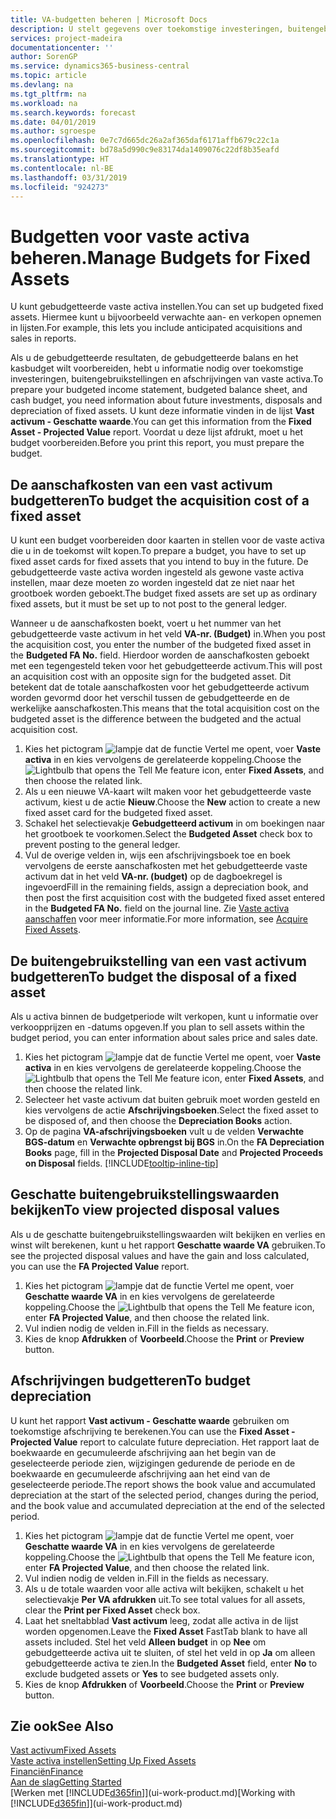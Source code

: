 ```yaml
---
title: VA-budgetten beheren | Microsoft Docs
description: U stelt gegevens over toekomstige investeringen, buitengebruikstellingen en afschrijvingen van vaste activa in om te helpen budgetten en prognoses voor te bereiden.
services: project-madeira
documentationcenter: ''
author: SorenGP
ms.service: dynamics365-business-central
ms.topic: article
ms.devlang: na
ms.tgt_pltfrm: na
ms.workload: na
ms.search.keywords: forecast
ms.date: 04/01/2019
ms.author: sgroespe
ms.openlocfilehash: 0e7c7d665dc26a2af365daf6171affb679c22c1a
ms.sourcegitcommit: bd78a5d990c9e83174da1409076c22df8b35eafd
ms.translationtype: HT
ms.contentlocale: nl-BE
ms.lasthandoff: 03/31/2019
ms.locfileid: "924273"
---
```

# <a name="manage-budgets-for-fixed-assets"></a><span data-ttu-id="a52fe-103">Budgetten voor vaste activa beheren.</span><span class="sxs-lookup"><span data-stu-id="a52fe-103">Manage Budgets for Fixed Assets</span></span>
<span data-ttu-id="a52fe-104">U kunt gebudgetteerde vaste activa instellen.</span><span class="sxs-lookup"><span data-stu-id="a52fe-104">You can set up budgeted fixed assets.</span></span> <span data-ttu-id="a52fe-105">Hiermee kunt u bijvoorbeeld verwachte aan- en verkopen opnemen in lijsten.</span><span class="sxs-lookup"><span data-stu-id="a52fe-105">For example, this lets you include anticipated acquisitions and sales in reports.</span></span>  

<span data-ttu-id="a52fe-106">Als u de gebudgetteerde resultaten, de gebudgetteerde balans en het kasbudget wilt voorbereiden, hebt u informatie nodig over toekomstige investeringen, buitengebruikstellingen en afschrijvingen van vaste activa.</span><span class="sxs-lookup"><span data-stu-id="a52fe-106">To prepare your budgeted income statement, budgeted balance sheet, and cash budget, you need information about future investments, disposals and depreciation of fixed assets.</span></span> <span data-ttu-id="a52fe-107">U kunt deze informatie vinden in de lijst **Vast activum - Geschatte waarde**.</span><span class="sxs-lookup"><span data-stu-id="a52fe-107">You can get this information from the **Fixed Asset - Projected Value** report.</span></span> <span data-ttu-id="a52fe-108">Voordat u deze lijst afdrukt, moet u het budget voorbereiden.</span><span class="sxs-lookup"><span data-stu-id="a52fe-108">Before you print this report, you must prepare the budget.</span></span>  

## <a name="to-budget-the-acquisition-cost-of-a-fixed-asset"></a><span data-ttu-id="a52fe-109">De aanschafkosten van een vast activum budgetteren</span><span class="sxs-lookup"><span data-stu-id="a52fe-109">To budget the acquisition cost of a fixed asset</span></span>
<span data-ttu-id="a52fe-110">U kunt een budget voorbereiden door kaarten in stellen voor de vaste activa die u in de toekomst wilt kopen.</span><span class="sxs-lookup"><span data-stu-id="a52fe-110">To prepare a budget, you have to set up fixed asset cards for fixed assets that you intend to buy in the future.</span></span> <span data-ttu-id="a52fe-111">De gebudgetteerde vaste activa worden ingesteld als gewone vaste activa instellen, maar deze moeten zo worden ingesteld dat ze niet naar het grootboek worden geboekt.</span><span class="sxs-lookup"><span data-stu-id="a52fe-111">The budget fixed assets are set up as ordinary fixed assets, but it must be set up to not post to the general ledger.</span></span>

<span data-ttu-id="a52fe-112">Wanneer u de aanschafkosten boekt, voert u het nummer van het gebudgetteerde vaste activum in het veld **VA-nr. (Budget)** in.</span><span class="sxs-lookup"><span data-stu-id="a52fe-112">When you post the acquisition cost, you enter the number of the budgeted fixed asset in the **Budgeted FA No.** field.</span></span> <span data-ttu-id="a52fe-113">Hierdoor worden de aanschafkosten geboekt met een tegengesteld teken voor het gebudgetteerde activum.</span><span class="sxs-lookup"><span data-stu-id="a52fe-113">This will post an acquisition cost with an opposite sign for the budgeted asset.</span></span> <span data-ttu-id="a52fe-114">Dit betekent dat de totale aanschafkosten voor het gebudgetteerde activum worden gevormd door het verschil tussen de gebudgetteerde en de werkelijke aanschafkosten.</span><span class="sxs-lookup"><span data-stu-id="a52fe-114">This means that the total acquisition cost on the budgeted asset is the difference between the budgeted and the actual acquisition cost.</span></span>

1. <span data-ttu-id="a52fe-115">Kies het pictogram ![lampje dat de functie Vertel me opent](media/ui-search/search_small.png "Vertel me wat u wilt doen"), voer **Vaste activa** in en kies vervolgens de gerelateerde koppeling.</span><span class="sxs-lookup"><span data-stu-id="a52fe-115">Choose the ![Lightbulb that opens the Tell Me feature](media/ui-search/search_small.png "Tell me what you want to do") icon, enter **Fixed Assets**, and then choose the related link.</span></span>
2. <span data-ttu-id="a52fe-116">Als u een nieuwe VA-kaart wilt maken voor het gebudgetteerde vaste activum, kiest u de actie **Nieuw**.</span><span class="sxs-lookup"><span data-stu-id="a52fe-116">Choose the **New** action to create a new fixed asset card for the budgeted fixed asset.</span></span>
3. <span data-ttu-id="a52fe-117">Schakel het selectievakje **Gebudgetteerd activum** in om boekingen naar het grootboek te voorkomen.</span><span class="sxs-lookup"><span data-stu-id="a52fe-117">Select the **Budgeted Asset** check box to prevent posting to the general ledger.</span></span>
4. <span data-ttu-id="a52fe-118">Vul de overige velden in, wijs een afschrijvingsboek toe en boek vervolgens de eerste aanschafkosten met het gebudgetteerde vaste activum dat in het veld **VA-nr. (budget)** op de dagboekregel is ingevoerd</span><span class="sxs-lookup"><span data-stu-id="a52fe-118">Fill in the remaining fields, assign a depreciation book, and then post the first acquisition cost with the budgeted fixed asset entered in the **Budgeted FA No.** field on the journal line.</span></span> <span data-ttu-id="a52fe-119">Zie [Vaste activa aanschaffen](fa-how-acquire.md) voor meer informatie.</span><span class="sxs-lookup"><span data-stu-id="a52fe-119">For more information, see [Acquire Fixed Assets](fa-how-acquire.md).</span></span>

## <a name="to-budget-the-disposal-of-a-fixed-asset"></a><span data-ttu-id="a52fe-120">De buitengebruikstelling van een vast activum budgetteren</span><span class="sxs-lookup"><span data-stu-id="a52fe-120">To budget the disposal of a fixed asset</span></span>
<span data-ttu-id="a52fe-121">Als u activa binnen de budgetperiode wilt verkopen, kunt u informatie over verkoopprijzen en -datums opgeven.</span><span class="sxs-lookup"><span data-stu-id="a52fe-121">If you plan to sell assets within the budget period, you can enter information about sales price and sales date.</span></span>

1. <span data-ttu-id="a52fe-122">Kies het pictogram ![lampje dat de functie Vertel me opent](media/ui-search/search_small.png "Vertel me wat u wilt doen"), voer **Vaste activa** in en kies vervolgens de gerelateerde koppeling.</span><span class="sxs-lookup"><span data-stu-id="a52fe-122">Choose the ![Lightbulb that opens the Tell Me feature](media/ui-search/search_small.png "Tell me what you want to do") icon, enter **Fixed Assets**, and then choose the related link.</span></span>
2. <span data-ttu-id="a52fe-123">Selecteer het vaste activum dat buiten gebruik moet worden gesteld en kies vervolgens de actie **Afschrijvingsboeken**.</span><span class="sxs-lookup"><span data-stu-id="a52fe-123">Select the fixed asset to be disposed of, and then choose the **Depreciation Books** action.</span></span>
3. <span data-ttu-id="a52fe-124">Op de pagina **VA-afschrijvingsboeken** vult u de velden **Verwachte BGS-datum** en **Verwachte opbrengst bij BGS** in.</span><span class="sxs-lookup"><span data-stu-id="a52fe-124">On the **FA Depreciation Books** page, fill in the **Projected Disposal Date** and **Projected Proceeds on Disposal** fields.</span></span> [!INCLUDE[tooltip-inline-tip](includes/tooltip-inline-tip_md.md)]

## <a name="to-view-projected-disposal-values"></a><span data-ttu-id="a52fe-125">Geschatte buitengebruikstellingswaarden bekijken</span><span class="sxs-lookup"><span data-stu-id="a52fe-125">To view projected disposal values</span></span>
<span data-ttu-id="a52fe-126">Als u de geschatte buitengebruikstellingswaarden wilt bekijken en verlies en winst wilt berekenen, kunt u het rapport **Geschatte waarde VA** gebruiken.</span><span class="sxs-lookup"><span data-stu-id="a52fe-126">To see the projected disposal values and have the gain and loss calculated, you can use the **FA Projected Value** report.</span></span>

1. <span data-ttu-id="a52fe-127">Kies het pictogram ![lampje dat de functie Vertel me opent](media/ui-search/search_small.png "Vertel me wat u wilt doen"), voer **Geschatte waarde VA** in en kies vervolgens de gerelateerde koppeling.</span><span class="sxs-lookup"><span data-stu-id="a52fe-127">Choose the ![Lightbulb that opens the Tell Me feature](media/ui-search/search_small.png "Tell me what you want to do") icon, enter **FA Projected Value**, and then choose the related link.</span></span>
2. <span data-ttu-id="a52fe-128">Vul indien nodig de velden in.</span><span class="sxs-lookup"><span data-stu-id="a52fe-128">Fill in the fields as necessary.</span></span>
3. <span data-ttu-id="a52fe-129">Kies de knop **Afdrukken** of **Voorbeeld**.</span><span class="sxs-lookup"><span data-stu-id="a52fe-129">Choose the **Print** or **Preview** button.</span></span>

## <a name="to-budget-depreciation"></a><span data-ttu-id="a52fe-130">Afschrijvingen budgetteren</span><span class="sxs-lookup"><span data-stu-id="a52fe-130">To budget depreciation</span></span>
<span data-ttu-id="a52fe-131">U kunt het rapport **Vast activum - Geschatte waarde** gebruiken om toekomstige afschrijving te berekenen.</span><span class="sxs-lookup"><span data-stu-id="a52fe-131">You can use the **Fixed Asset - Projected Value** report to calculate future depreciation.</span></span> <span data-ttu-id="a52fe-132">Het rapport laat de boekwaarde en gecumuleerde afschrijving aan het begin van de geselecteerde periode zien, wijzigingen gedurende de periode en de boekwaarde en gecumuleerde afschrijving aan het eind van de geselecteerde periode.</span><span class="sxs-lookup"><span data-stu-id="a52fe-132">The report shows the book value and accumulated depreciation at the start of the selected period, changes during the period, and the book value and accumulated depreciation at the end of the selected period.</span></span>

1. <span data-ttu-id="a52fe-133">Kies het pictogram ![lampje dat de functie Vertel me opent](media/ui-search/search_small.png "Vertel me wat u wilt doen"), voer **Geschatte waarde VA** in en kies vervolgens de gerelateerde koppeling.</span><span class="sxs-lookup"><span data-stu-id="a52fe-133">Choose the ![Lightbulb that opens the Tell Me feature](media/ui-search/search_small.png "Tell me what you want to do") icon, enter **FA Projected Value**, and then choose the related link.</span></span>
2. <span data-ttu-id="a52fe-134">Vul indien nodig de velden in.</span><span class="sxs-lookup"><span data-stu-id="a52fe-134">Fill in the fields as necessary.</span></span>
3. <span data-ttu-id="a52fe-135">Als u de totale waarden voor alle activa wilt bekijken, schakelt u het selectievakje **Per VA afdrukken** uit.</span><span class="sxs-lookup"><span data-stu-id="a52fe-135">To see total values for all assets, clear the **Print per Fixed Asset** check box.</span></span>
4. <span data-ttu-id="a52fe-136">Laat het sneltabblad **Vast activum** leeg, zodat alle activa in de lijst worden opgenomen.</span><span class="sxs-lookup"><span data-stu-id="a52fe-136">Leave the **Fixed Asset** FastTab blank to have all assets included.</span></span> <span data-ttu-id="a52fe-137">Stel het veld **Alleen budget** in op **Nee** om gebudgetteerde activa uit te sluiten, of stel het veld in op **Ja** om alleen gebudgetteerde activa te zien.</span><span class="sxs-lookup"><span data-stu-id="a52fe-137">In the **Budgeted Asset** field, enter **No** to exclude budgeted assets or **Yes** to see budgeted assets only.</span></span>
5. <span data-ttu-id="a52fe-138">Kies de knop **Afdrukken** of **Voorbeeld**.</span><span class="sxs-lookup"><span data-stu-id="a52fe-138">Choose the **Print** or **Preview** button.</span></span>

## <a name="see-also"></a><span data-ttu-id="a52fe-139">Zie ook</span><span class="sxs-lookup"><span data-stu-id="a52fe-139">See Also</span></span>
[<span data-ttu-id="a52fe-140">Vast activum</span><span class="sxs-lookup"><span data-stu-id="a52fe-140">Fixed Assets</span></span>](fa-manage.md)  
[<span data-ttu-id="a52fe-141">Vaste activa instellen</span><span class="sxs-lookup"><span data-stu-id="a52fe-141">Setting Up Fixed Assets</span></span>](fa-setup.md)  
[<span data-ttu-id="a52fe-142">Financiën</span><span class="sxs-lookup"><span data-stu-id="a52fe-142">Finance</span></span>](finance.md)  
[<span data-ttu-id="a52fe-143">Aan de slag</span><span class="sxs-lookup"><span data-stu-id="a52fe-143">Getting Started</span></span>](product-get-started.md)  
<span data-ttu-id="a52fe-144">[Werken met [!INCLUDE[d365fin](includes/d365fin_md.md)]](ui-work-product.md)</span><span class="sxs-lookup"><span data-stu-id="a52fe-144">[Working with [!INCLUDE[d365fin](includes/d365fin_md.md)]](ui-work-product.md)</span></span>
